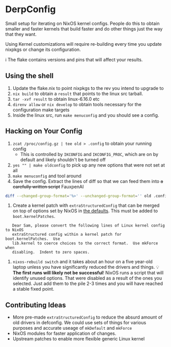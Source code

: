 # DerpConfig

Small setup for iterating on NixOS kernel configs.  People do this to obtain
smaller and faster kernels that build faster and do other things just the way
that they want.

Using Kernel customizations will require re-building every time you update
nixpkgs or change its configuration.

ℹ️ The flake contains versions and pins that will affect your results.

## Using the shell

1. Update the flake.nix to point nixpkgs to the rev you intend to upgrade to
1. `nix build` to obtain a `result` that points to the linux src tarball.
1. `tar -xvf result` to obtain linux-6.16.0 etc
1. `direnv allow` or `nix develop` to obtain tools necessary for the configuration make targets
1. Inside the linux src, run `make menuconfig` and you should see a config.

## Hacking on Your Config

1. `zcat /proc/config.gz | tee old > .config` to obtain your running config
    - This is controlled by `IKCONFIG` and `IKCONFIG_PROC`, which are on by
      default and likely shouldn't be turned off
1. `yes "" | make oldconfig` to pick up any new options that were not set at all
1. `make menuconfig` and tool around
1. Save the config.  Extract the lines of diff so that we can feed them into ~~a
   carefully written script~~ FauxpenAI
```bash
diff --changed-group-format='%>' --unchanged-group-format='' old .config
```
1. Create a kernel patch with `extraStructuredConfig` that can be merged on top
   of options set by NixOS in [the
   defaults](https://github.com/NixOS/nixpkgs/blob/master/pkgs/os-specific/linux/kernel/common-config.nix).
   This must be added to `boot.kernelPatches`.
```ChatGPT
   Dear Sam, please convert the following lines of Linux kernel config to NixOS
   extraStructured config within a kernel patch for boot.kernelPatches.  Use
   lib.kernel to coerce choices to the correct format.  Use mkForce when
   disabling.  Indent to zero spaces.
```
1. `nixos-rebuild switch` and it takes about an hour on a five year-old laptop
   unless you have significantly reduced the drivers and things.  💡 **The first
   runs will likely not be successful**!  NixOS runs a script that will identify
   unused options.  That were disabled as a result of the ones you selected.
   Just add them to the pile 2-3 times and you will have reached a stable fixed
   point.

## Contributing Ideas

- More pre-made `extraStructuredConfig` to reduce the absurd amount of old
  drivers in defconfig.  We could use sets of things for various purposes and
  accurate useage of `mkDefault` and `mkForce`
- NixOS modules for faster application of changes.
- Upstream patches to enable more flexible generic Linux kernel

